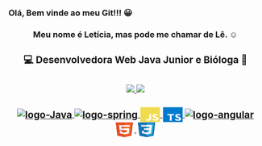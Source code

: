 ### Olá, Bem vinde ao meu Git!!! 😀

<div>
  <h3 align="center"> Meu nome é Letícia, mas pode me chamar de Lê. ☺ <h3/>         
<div/>

                                                
<div>
   <h3 align="center"> 💻 Desenvolvedora Web Java Junior e Bióloga 🌳 <h3/>
         
<div/>
  
<div align="center">
  <a href="https://github.com/lefesi"> 
  <img height="180em" src="https://github-readme-stats.vercel.app/api?username=lefesi&show_icons=true&theme=cobalt&include_all_commits=true&count_private=true"/>
  <img height="180em" src="https://github-readme-stats.vercel.app/api/top-langs/?username=lefesi&layout=compact&langs_count=7&theme=cobalt"/>
</div>

  <div align="center" style="display: inline_block"><br>
   
  <img  align="center" alt="logo-Java" height="39" width="49" src="https://cdn.jsdelivr.net/gh/devicons/devicon/icons/java/java-original.svg"/>
    <img align="center" alt="logo-spring" height="30" width="40" src="https://cdn.jsdelivr.net/gh/devicons/devicon/icons/spring/spring-original.svg" />
  <img align="center" alt=" logo-Js" height="30" width="40" src="https://raw.githubusercontent.com/devicons/devicon/master/icons/javascript/javascript-plain.svg">
  <img align="center" alt="logo-Ts" height="30" width="40" src="https://raw.githubusercontent.com/devicons/devicon/master/icons/typescript/typescript-plain.svg">
  <img img align="center" alt="logo-angular" height="30" width="40" src="https://cdn.jsdelivr.net/gh/devicons/devicon/icons/angularjs/angularjs-original.svg" />
  <img align="center" alt="logo-HTML" height="30" width="40" src="https://raw.githubusercontent.com/devicons/devicon/master/icons/html5/html5-original.svg">
  <img align="center" alt="logo-CSS" height="30" width="40" src="https://raw.githubusercontent.com/devicons/devicon/master/icons/css3/css3-original.svg">
</div>
  

 
